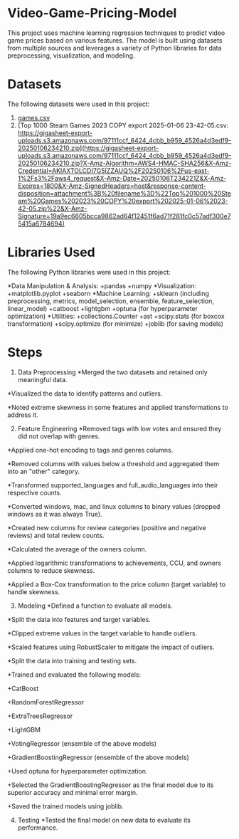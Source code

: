 # Video-Game-Pricing-Model
This project uses machine learning regression techniques to predict video game prices based on various features. The model is built using datasets from multiple sources and leverages a variety of Python libraries for data preprocessing, visualization, and modeling.

# __Datasets__
The following datasets were used in this project:
1. [games.csv](https://cdn-lfs.hf.co/repos/ea/91/ea91ddc132bbc09ba285428fb62ad8a1445f095f374365f846d0916e373ea7c6/c755572b804a5c43f4f005aacef23cadfe92ae77d03daebf908d521c81285821?response-content-disposition=attachment%3B+filename*%3DUTF-8%27%27games.csv%3B+filename%3D%22games.csv%22%3B&response-content-type=text%2Fcsv&Expires=1735972680&Policy=eyJTdGF0ZW1lbnQiOlt7IkNvbmRpdGlvbiI6eyJEYXRlTGVzc1RoYW4iOnsiQVdTOkVwb2NoVGltZSI6MTczNTk3MjY4MH19LCJSZXNvdXJjZSI6Imh0dHBzOi8vY2RuLWxmcy5oZi5jby9yZXBvcy9lYS85MS9lYTkxZGRjMTMyYmJjMDliYTI4NTQyOGZiNjJhZDhhMTQ0NWYwOTVmMzc0MzY1Zjg0NmQwOTE2ZTM3M2VhN2M2L2M3NTU1NzJiODA0YTVjNDNmNGYwMDVhYWNlZjIzY2FkZmU5MmFlNzdkMDNkYWViZjkwOGQ1MjFjODEyODU4MjE%7EcmVzcG9uc2UtY29udGVudC1kaXNwb3NpdGlvbj0qJnJlc3BvbnNlLWNvbnRlbnQtdHlwZT0qIn1dfQ__&Signature=sA38oeL7QgSgr11FrQMgjop4jqkYudUyPSNHDm4RanwRieAzXW4wr5pBkZ5Pn2XD1JhiBOgVu6UtQCE860kwAG6qXcSGinBL4u5TRsFWnJigNK4BL0JZ3VTvUgAmejsB5O06-kF9VRhYhc%7EYZNyOIMGI7GdNgMroNRDJUk9a%7E2iEp5hIh%7EYmwxyh82QELTT%7EWI3uOiBbyg-1P4uQ9xG6P3s-b6PoBNEe3lXgEsBuSjTHZ25pUaslfQH7Y4ZxofZnxZ6ht9HED-Ymh4%7EcdARQK0RUdE733LPNuDTaR6InsLZ6rLC9N5Nky7RCiG61q3hbU%7Ea45q3jrwHnCXPJIPHngg__&Key-Pair-Id=K3RPWS32NSSJCE)
2. [Top 1000 Steam Games 2023 COPY export 2025-01-06 23-42-05.csv: https://gigasheet-export-uploads.s3.amazonaws.com/97111ccf_6424_4cbb_b959_4526a4d3edf9-20250106234210.zip](https://gigasheet-export-uploads.s3.amazonaws.com/97111ccf_6424_4cbb_b959_4526a4d3edf9-20250106234210.zip?X-Amz-Algorithm=AWS4-HMAC-SHA256&X-Amz-Credential=AKIAXTOLCDI7G5IZZAUQ%2F20250106%2Fus-east-1%2Fs3%2Faws4_request&X-Amz-Date=20250106T234221Z&X-Amz-Expires=1800&X-Amz-SignedHeaders=host&response-content-disposition=attachment%3B%20filename%3D%22Top%201000%20Steam%20Games%202023%20COPY%20export%202025-01-06%2023-42-05.zip%22&X-Amz-Signature=19a9ec6605bcca9862ad64f12451f6ad71f281fc0c57adf300e75415a6784694)

# __Libraries Used__
The following Python libraries were used in this project:

  *Data Manipulation & Analysis:
    +pandas
    +numpy
  *Visualization:
   +matplotlib.pyplot
   +seaborn
  *Machine Learning:
   +sklearn (including preprocessing, metrics, model_selection, ensemble, feature_selection, linear_model)
   +catboost
   +lightgbm
   +optuna (for hyperparameter optimization)
  *Utilities:
   +collections.Counter
   +ast
   +scipy.stats (for boxcox transformation)
   +scipy.optimize (for minimize)
   +joblib (for saving models)

# __Steps__
1. Data Preprocessing
 *Merged the two datasets and retained only meaningful data.

 *Visualized the data to identify patterns and outliers.

 *Noted extreme skewness in some features and applied transformations to address it.

2. Feature Engineering
 *Removed tags with low votes and ensured they did not overlap with genres.

 *Applied one-hot encoding to tags and genres columns.

 *Removed columns with values below a threshold and aggregated them into an "other" category.

 *Transformed supported_languages and full_audio_languages into their respective counts.

 *Converted windows, mac, and linux columns to binary values (dropped windows as it was always True).

 *Created new columns for review categories (positive and negative reviews) and total review counts.

 *Calculated the average of the owners column.

 *Applied logarithmic transformations to achievements, CCU, and owners columns to reduce skewness.

 *Applied a Box-Cox transformation to the price column (target variable) to handle skewness.

3. Modeling
 *Defined a function to evaluate all models.

 *Split the data into features and target variables.

 *Clipped extreme values in the target variable to handle outliers.

 *Scaled features using RobustScaler to mitigate the impact of outliers.

 *Split the data into training and testing sets.

 *Trained and evaluated the following models:

  +CatBoost

  +RandomForestRegressor

  +ExtraTreesRegressor

  +LightGBM

  +VotingRegressor (ensemble of the above models)

  +GradientBoostingRegressor (ensemble of the above models)

  +Used optuna for hyperparameter optimization.

  +Selected the GradientBoostingRegressor as the final model due to its superior accuracy and minimal error margin.

  +Saved the trained models using joblib.

4. Testing
 *Tested the final model on new data to evaluate its performance.
